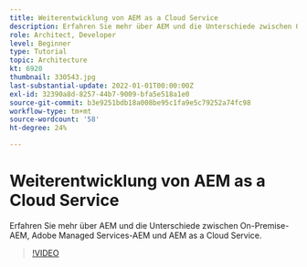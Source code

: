 ```yaml
---
title: Weiterentwicklung von AEM as a Cloud Service
description: Erfahren Sie mehr über AEM und die Unterschiede zwischen On-Premise-AEM, Adobe Managed Services-AEM und AEM as a Cloud Service.
role: Architect, Developer
level: Beginner
type: Tutorial
topic: Architecture
kt: 6920
thumbnail: 330543.jpg
last-substantial-update: 2022-01-01T00:00:00Z
exl-id: 32390a8d-8257-44b7-9009-bfa5e518a1e0
source-git-commit: b3e9251bdb18a008be95c1fa9e5c79252a74fc98
workflow-type: tm+mt
source-wordcount: '58'
ht-degree: 24%

---
```


# Weiterentwicklung von AEM as a Cloud Service

Erfahren Sie mehr über AEM und die Unterschiede zwischen On-Premise-AEM, Adobe Managed Services-AEM und AEM as a Cloud Service.

>[!VIDEO](https://video.tv.adobe.com/v/330543?quality=12&learn=on)
